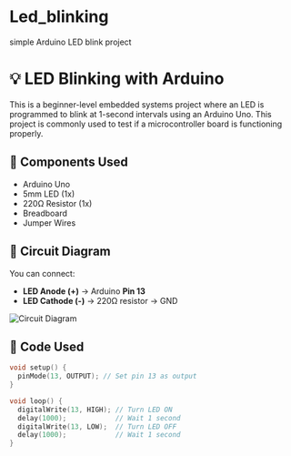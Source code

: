 # Led_blinking
simple Arduino LED blink project
# 💡 LED Blinking with Arduino

This is a beginner-level embedded systems project where an LED is programmed to blink at 1-second intervals using an Arduino Uno. This project is commonly used to test if a microcontroller board is functioning properly.

## 🔧 Components Used
- Arduino Uno
- 5mm LED (1x)
- 220Ω Resistor (1x)
- Breadboard
- Jumper Wires

## 🔌 Circuit Diagram
You can connect:
- **LED Anode (+)** → Arduino **Pin 13**
- **LED Cathode (-)** → 220Ω resistor → GND

![Circuit Diagram](circuit.png) <!-- optional image -->

## 🧠 Code Used
```cpp
void setup() {
  pinMode(13, OUTPUT); // Set pin 13 as output
}

void loop() {
  digitalWrite(13, HIGH); // Turn LED ON
  delay(1000);            // Wait 1 second
  digitalWrite(13, LOW);  // Turn LED OFF
  delay(1000);            // Wait 1 second
}

